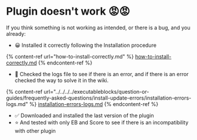# Plugin doesn't work 😡😡

If you think something is not working as intended, or there is a bug, and you already:

* 😀 Installed it correctly following the Installation procedure

{% content-ref url="how-to-install-correctly.md" %}
[how-to-install-correctly.md](how-to-install-correctly.md)
{% endcontent-ref %}

* 📃 Checked the logs file to see if there is an error, and if there is an error checked the way to solve it in the wiki.

{% content-ref url="../../../../executableblocks/question-or-guides/frequently-asked-questions/install-update-errors/installation-errors-logs.md" %}
[installation-errors-logs.md](../../../../executableblocks/question-or-guides/frequently-asked-questions/install-update-errors/installation-errors-logs.md)
{% endcontent-ref %}

* ✅ Downloaded and installed the last version of the plugin
* ⭐ And tested with only EB and Score to see if there is an incompatibility with other plugin
